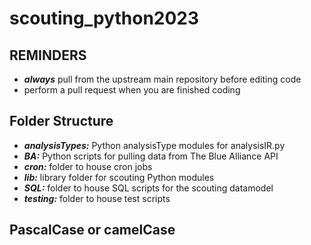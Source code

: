 # scouting_python2023

## **REMINDERS**
- ***always*** pull from the upstream main repository before editing code
- perform a pull request when you are finished coding

## Folder Structure
- ***analysisTypes:*** Python analysisType modules for analysisIR.py
- ***BA:*** Python scripts for pulling data from The Blue Alliance API
- ***cron:*** folder to house cron jobs
- ***lib:*** library folder for scouting Python modules
- ***SQL:*** folder to house SQL scripts for the scouting datamodel
- ***testing:*** folder to house test scripts

## PascalCase or camelCase

